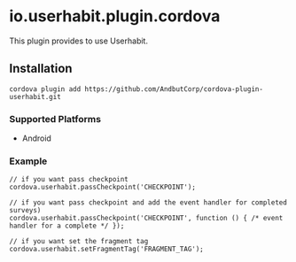 <!---
   Copyright 2014  AndbuT Corporation 

   Licensed under the Apache License, Version 2.0 (the "License");
   you may not use this file except in compliance with the License.
   You may obtain a copy of the License at

       http://www.apache.org/licenses/LICENSE-2.0

   Unless required by applicable law or agreed to in writing, software
   distributed under the License is distributed on an "AS IS" BASIS,
   WITHOUT WARRANTIES OR CONDITIONS OF ANY KIND, either express or implied.
   See the License for the specific language governing permissions and
   limitations under the License.
-->

# io.userhabit.plugin.cordova

This plugin provides to use Userhabit.

## Installation

    cordova plugin add https://github.com/AndbutCorp/cordova-plugin-userhabit.git

### Supported Platforms

- Android

### Example

    // if you want pass checkpoint
    cordova.userhabit.passCheckpoint('CHECKPOINT');

    // if you want pass checkpoint and add the event handler for completed surveys)
    cordova.userhabit.passCheckpoint('CHECKPOINT', function () { /* event handler for a complete */ });

    // if you want set the fragment tag
    cordova.userhabit.setFragmentTag('FRAGMENT_TAG');
